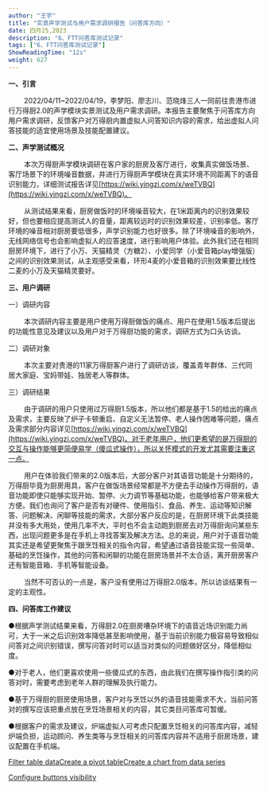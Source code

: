 ```yaml
---
author: "王宇"
title: "实景声学测试与用户需求调研报告（问答库方向）"
date: 四月25,2023
description: "6、FTT问答库测试记录"
tags: ["6、FTT问答库测试记录"]
ShowReadingTime: "12s"
weight: 627
---
```

**一、引言**

        2022/04/11~2022/04/19，李梦阳、廖志川、范晓烽三人一同前往贵港市进行万得厨2.0的声学模块实景测试及用户需求调研。本报告主要聚焦于问答库方向用户需求调研，反馈客户对万得厨内置虚拟人问答知识内容的需求，给出虚拟人问答技能的适宜使用场景及技能配置建议。

**二、声学测试概况**

        本次万得厨声学模块调研在客户家的厨房及客厅进行，收集真实做饭场景、客厅场景下的环境噪音数据，并进行万得厨声学模块在真实环境不同距离下的语音识别能力，详细测试报告详见[https://wiki.yingzi.com/x/weTVBQ](https://wiki.yingzi.com/x/weTVBQ)。

        从测试结果来看，厨房做饭时的环境噪音较大，在1米距离内的识别效果较好，但也要相应提高测试人的音量，距离较远时的识别效果较差，识别率低。客厅环境的噪音相对厨房要低很多，声学识别能力也好很多。除了环境噪音的影响外，无线网络信号也会影响虚拟人的应答速度，进行影响用户体验。此外我们还在相同厨房环境下，进行了小万、天猫精灵（方糖2）、小爱同学（小爱音箱play增强版）之间的识别效果测试，从主观感受来看，环形4麦的小爱音箱的识别效果要比线性二麦的小万及天猫精灵要好。

**三、用户调研**

一）调研内容

        本次调研内容主要是用户使用万得厨做饭的痛点、用户在使用1.5版本后提出的功能性意见及建议以及用户对于万得厨功能的需求，调研方式为口头访谈。

二）调研对象

        本次主要对贵港的11家万得厨客户进行了调研访谈，覆盖青年群体、三代同居大家庭、宝妈带娃、独居老人等群体。

三）调研结果

        由于调研的用户只使用过万得厨1.5版本，所以他们都是基于1.5的给出的痛点及需求，主要反映了炉子卡顿重启、自定义无法暂停、老人操作困难等问题，痛点及需求部分内容详见[https://wiki.yingzi.com/x/weTVBQ](https://wiki.yingzi.com/x/weTVBQ)。对于老年用户，他们更希望的是万得厨的交互与操作能够更简便易学（傻瓜式操作），所以关怀模式的开发尤其需要注重这一点。

        用户在体验我们带来的2.0版本后，大部分客户对其语音功能是十分期待的，万得厨毕竟为厨房用具，客户在做饭场景经常都是不方便去手动操作万得厨的，语音功能即使只能够实现开始、暂停、火力调节等基础功能，也能够给客户带来极大方便。我们也询问了客户是否有对硬件、使用指引、食品、养生、运动等知识解答、问题解决、闲聊等技能的需求，大部分客户反应的是，在厨房环境下此类技能并没有多大用处，使用几率不大，平时也不会主动跑到厨房去对万得厨询问某些东西，出现问题更多是在手机上寻找答案及解决方法。总的来说，用户对于语音功能其实还是希望更聚焦于跟烹饪相关的指令内容，希望通过语音技能实现一些简单、基础的烹饪操作，其他的问答和闲聊的功能在厨房场景并不太合适，离开厨房客户还有智能音箱、手机等智能设备。

        当然不可否认的一点是，客户没有使用过万得厨2.0版本，所以访谈结果有一定的主观性。

**四、问答库工作建议**

●根据声学测试结果来看，万得厨2.0在厨房嘈杂环境下的语音近场识别能力尚可，大于一米之后识别效率降低甚至影响使用，基于当前识别能力极容易导致相似问答对之间识别错误，撰写问答对时可以适当对类似的问题做好区分，降低相似度。

●对于老人，他们更喜欢使用一些傻瓜式的东西，由此我们在撰写操作指引类的问答对时，需要考虑到老年人群的理解及执行能力。

●基于万得厨的厨房使用场景，客户对与烹饪以外的语音技能需求不大，当前问答对的撰写应该把重点放在烹饪场景相关的内容，其它类目问答库可暂缓。

●根据客户的需求及建议，炉端虚拟人可考虑只配置烹饪相关的问答库内容，减轻炉端负担，运动顾问、养生类等与烹饪相关的问答库内容并不适用于厨房场景，建议配置在手机端。

  

[Filter table data](#)[Create a pivot table](#)[Create a chart from data series](#)

[Configure buttons visibility](/users/tfac-settings.action)
